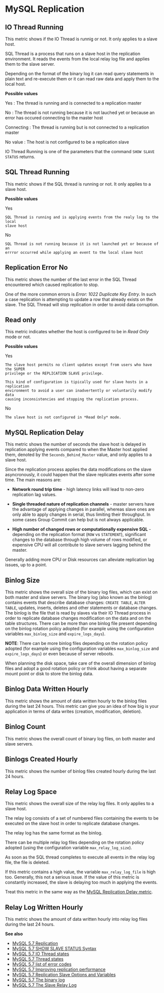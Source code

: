 # MySQL Replication

## IO Thread Running

This metric shows if the IO Thread is runnig or not. It only applies to a slave
host.

SQL Thread is a process that runs on a slave host in the replication
environment. It reads the events from the local relay log file and applies them
to the slave server.

Depending on the format of the binary log it can read query statements in plain
text and re-execute them or it can read raw data and apply them to the local
host.

**Possible values**

Yes
: The thread is running and is connected to a replication master

No
: The thread is not running because it is not lauched yet or because an error has occured connecting to the master host

Connecting
: The thread is running but is not connected to a replication master

No value
: The host is not configured to be a replication slave

IO Thread Running is one of the parameters that the command
`SHOW SLAVE STATUS` returns.

## SQL Thread Running

This metric shows if the SQL thread is running or not. It only applies to a
slave host.

**Possible values**

Yes

    SQL Thread is running and is applying events from the realy log to the local
    slave host

No

    SQL Thread is not running because it is not launched yet or because of an
    errror occurred while applying an event to the local slave host

## Replication Error No

This metric shows the number of the last error in the SQL Thread encountered
which caused replication to stop.

One of the more common errors is *Error: 1022 Duplicate Key Entry*. In such a
case replication is attempting to update a row that already exists on the slave.
The SQL Thread will stop replication in order to avoid data corruption.

## Read only

This metric indicates whether the host is configured to be in *Read Only*
mode or not.

**Possible values**

Yes

    The slave host permits no client updates except from users who have the SUPER
    privilege or the REPLICATION SLAVE privilege.

    This kind of configuration is tipically used for slave hosts in a replication
    environment to avoid a user can inadvertently or voluntarily modify data
    causing inconsistencies and stopping the replication process.

No

    The slave host is not configured in *Read Only* mode.

## MySQL Replication Delay

This metric shows the number of seconds the slave host is delayed in replication
applying events compared to when the Master host applied them, denoted by the
`Seconds_Behind_Master` value, and only applies to a slave host.

Since the replication process applies the data modifications on the slave
asyncronously, it could happen that the slave replicates events after some
time. The main reasons are:


* **Network round trip time** - high latency links will lead to non-zero
replication lag values.


* **Single threaded nature of replication channels** - master servers have the
advantage of applying changes in parallel, whereas slave ones are only able to
apply changes in serial, thus limiting their throughput. In some cases Group
Commit can help but is not always applicable.


* **High number of changed rows or computationally expensive SQL** - depending
on the replication format (`ROW` vs `STATEMENT`), significant changes to
the database through high volume of rows modified, or expensive CPU will all
contribute to slave servers lagging behind the master.

Generally adding more CPU or Disk resources can alleviate replication lag
issues, up to a point.

## Binlog Size

This metric shows the overall size of the binary log files, which can exist on
both master and slave servers. The binary log (also known as the binlog)
contains events that describe database changes: `CREATE TABLE`,
`ALTER TABLE`, updates, inserts, deletes and other statements or database
changes. The binlog is the file that is read by slaves via their IO Thread
process in order to replicate database changes modification on the data and on
the table structures. There can be more than one binlog file present depending
on the binlog rotation policy adopted (for example using the configuration
variables `max_binlog_size` and `expire_logs_days`).

**NOTE**: There can be more binlog files depending on the rotation policy adopted (for example using the configuration variables `max_binlog_size` and `expire_logs_days`) or even because of server reboots.

When planning the disk space, take care of the overall dimension of binlog files and adopt a good rotation policy or think about having a separate mount point or disk to store the binlog data.

## Binlog Data Written Hourly

This metric shows the amount of data written hourly to the binlog files during
the last 24 hours. This metric can give you an idea of how big is your
application in terms of data writes (creation, modification, deletion).

## Binlog Count

This metric shows the overall count of binary log files, on both
master and slave servers.

## Binlogs Created Hourly

This metric shows the number of binlog files created hourly during the last 24 hours.

## Relay Log Space

This metric shows the overall size of the relay log files. It only applies
to a slave host.

The relay log consists of a set of numbered files containing the events to be
executed on the slave host in order to replicate database changes.

The relay log has the same format as the binlog.

There can be multiple relay log files depending on the rotation policy adopted
(using the configuration variable `max_relay_log_size`).

As soon as the SQL thread completes to execute all events in the relay log file,
the file is deleted.

If this metric contains a high value, the variable `max_relay_log_file` is
high too. Generally, this not a serious issue. If the value of this metric is
constantly increased, the slave is delaying too much in applying the events.

Treat this metric in the same way as the
[MySQL Replication Delay metric](#mysql-replication-delay).

## Relay Log Written Hourly

This metric shows the amount of data written hourly into relay log files during
the last 24 hours.

**See also**

* [MySQL 5.7 Replication](https://dev.mysql.com/doc/refman/5.7/en/replication.html)
* [MySQL 5.7 SHOW SLAVE STATUS Syntax](https://dev.mysql.com/doc/refman/5.7/en/show-slave-status.html)
* [MySQL 5.7 IO Thread states](https://dev.mysql.com/doc/refman/5.7/en/slave-io-thread-states.html)
* [MySQL 5.7 Thread states](https://dev.mysql.com/doc/refman/5.7/en/slave-sql-thread-states.html)
* [MySQL 5.7 list of error codes](https://dev.mysql.com/doc/refman/5.7/en/error-messages-server.html)
* [MySQL 5.7 Improving replication performance](https://dev.mysql.com/doc/refman/5.7/en/replication-solutions-performance.html)
* [MySQL 5.7 Replication Slave Options and Variables](https://dev.mysql.com/doc/refman/5.7/en/replication-options-slave.html)
* [MySQL 5.7 The binary log](https://dev.mysql.com/doc/refman/5.7/en/binary-log.html)
* [MySQL 5.7 The Slave Relay Log](https://dev.mysql.com/doc/refman/5.7/en/slave-logs-relaylog.html)
